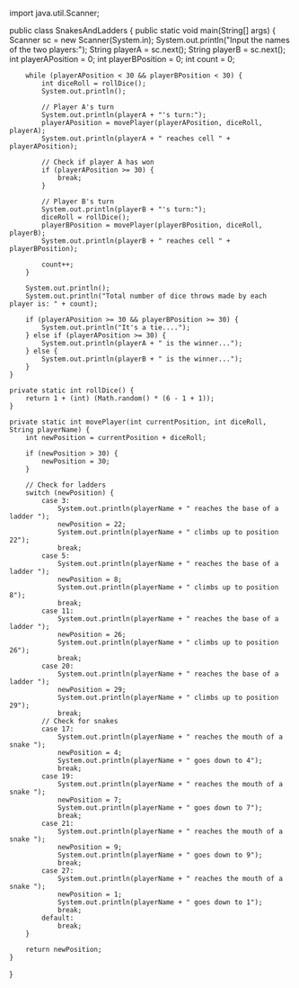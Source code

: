 import java.util.Scanner;

public class SnakesAndLadders {
    public static void main(String[] args) {
        Scanner sc = new Scanner(System.in);
        System.out.println("Input the names of the two players:");
        String playerA = sc.next();
        String playerB = sc.next();
        int playerAPosition = 0;
        int playerBPosition = 0;
        int count = 0;

        while (playerAPosition < 30 && playerBPosition < 30) {
            int diceRoll = rollDice();
            System.out.println();

            // Player A's turn
            System.out.println(playerA + "'s turn:");
            playerAPosition = movePlayer(playerAPosition, diceRoll, playerA);
            System.out.println(playerA + " reaches cell " + playerAPosition);

            // Check if player A has won
            if (playerAPosition >= 30) {
                break;
            }

            // Player B's turn
            System.out.println(playerB + "'s turn:");
            diceRoll = rollDice();
            playerBPosition = movePlayer(playerBPosition, diceRoll, playerB);
            System.out.println(playerB + " reaches cell " + playerBPosition);

            count++;
        }

        System.out.println();
        System.out.println("Total number of dice throws made by each player is: " + count);

        if (playerAPosition >= 30 && playerBPosition >= 30) {
            System.out.println("It's a tie....");
        } else if (playerAPosition >= 30) {
            System.out.println(playerA + " is the winner...");
        } else {
            System.out.println(playerB + " is the winner...");
        }
    }

    private static int rollDice() {
        return 1 + (int) (Math.random() * (6 - 1 + 1));
    }

    private static int movePlayer(int currentPosition, int diceRoll, String playerName) {
        int newPosition = currentPosition + diceRoll;

        if (newPosition > 30) {
            newPosition = 30;
        }

        // Check for ladders
        switch (newPosition) {
            case 3:
                System.out.println(playerName + " reaches the base of a ladder ");
                newPosition = 22;
                System.out.println(playerName + " climbs up to position 22");
                break;
            case 5:
                System.out.println(playerName + " reaches the base of a ladder ");
                newPosition = 8;
                System.out.println(playerName + " climbs up to position 8");
                break;
            case 11:
                System.out.println(playerName + " reaches the base of a ladder ");
                newPosition = 26;
                System.out.println(playerName + " climbs up to position 26");
                break;
            case 20:
                System.out.println(playerName + " reaches the base of a ladder ");
                newPosition = 29;
                System.out.println(playerName + " climbs up to position 29");
                break;
            // Check for snakes
            case 17:
                System.out.println(playerName + " reaches the mouth of a snake ");
                newPosition = 4;
                System.out.println(playerName + " goes down to 4");
                break;
            case 19:
                System.out.println(playerName + " reaches the mouth of a snake ");
                newPosition = 7;
                System.out.println(playerName + " goes down to 7");
                break;
            case 21:
                System.out.println(playerName + " reaches the mouth of a snake ");
                newPosition = 9;
                System.out.println(playerName + " goes down to 9");
                break;
            case 27:
                System.out.println(playerName + " reaches the mouth of a snake ");
                newPosition = 1;
                System.out.println(playerName + " goes down to 1");
                break;
            default:
                break;
        }

        return newPosition;
    }
}

